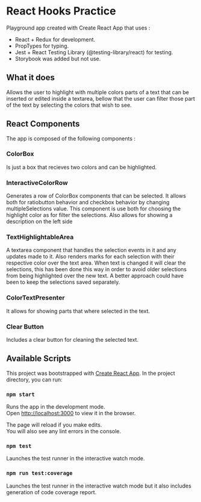 
# React Hooks Practice 

Playground app created with Create React App that uses :
  - React + Redux for development.
  - PropTypes for typing.
  - Jest + React Testing Library (@testing-library/react) for testing.
  - Storybook was added but not use.

## What it does

Allows the user to highlight with multiple colors parts of a text that can be inserted or edited inside a textarea,
  bellow that the user can filter those part of the text by selecting the colors that wish to see.

## React Components 

The app is composed of the following components :

### ColorBox

Is just a box that recieves two colors and can be highlighted.

### InteractiveColorRow

Generates a row of ColorBox components that can be selected. It allows both for ratiobutton behavior and checkbox behavior 
  by changing multipleSelections value.
This component is use both for choosing the highlight color as for filter the selections. Also allows for showing a description
  on the left side

### TextHighlightableArea

A textarea component that handles the selection events in it and any updates made to it.
Also renders marks for each selection with their respective color over the text area.
When text is changed it will clear the selections, this has been done this way in order to avoid older selections
from being highlighted over the new text. A better approach could have been to keep the selections saved separately.

### ColorTextPresenter

It allows for showing parts that where selected in the text.

### Clear Button
Includes a clear button for cleaning the selected text.

## Available Scripts

This project was bootstrapped with [Create React App](https://github.com/facebook/create-react-app).
In the project directory, you can run:

### `npm start`

Runs the app in the development mode.<br>
Open [http://localhost:3000](http://localhost:3000) to view it in the browser.

The page will reload if you make edits.<br>
You will also see any lint errors in the console.

### `npm test`

Launches the test runner in the interactive watch mode.<br>
### `npm run test:coverage`

Launches the test runner in the interactive watch mode but it also includes generation of code coverage report.<br>
